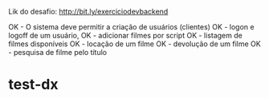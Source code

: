 Lik do desafio: http://bit.ly/exerciciodevbackend

OK - O sistema deve permitir a criação de usuários (clientes)
OK - logon e logoff de um usuário,
OK - adicionar filmes por script
OK - listagem de filmes disponíveis
OK - locação de um filme
OK - devolução de um filme
OK - pesquisa de filme pelo título

# test-dx
